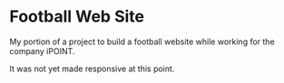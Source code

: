 # Football Web Site

My portion of a project to build a football website while working for the company iPOINT.

It was not yet made responsive at this point.
